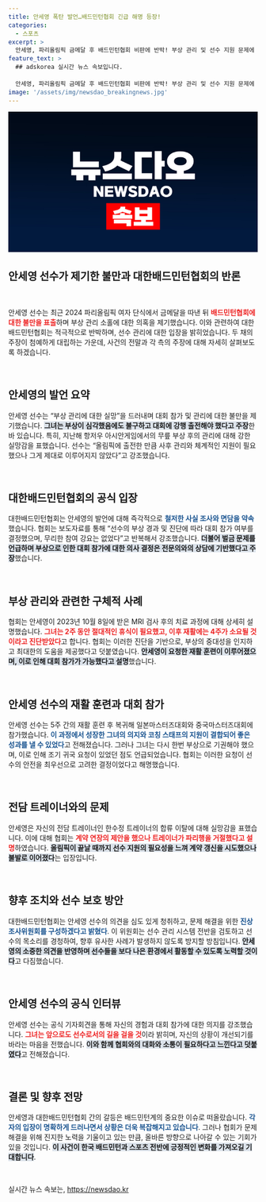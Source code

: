 ```yaml
---
title: 안세영 폭탄 발언…배드민턴협회 긴급 해명 등장!
categories:
  - 스포츠
excerpt: >
  안세영, 파리올림픽 금메달 후 배드민턴협회 비판에 반박! 부상 관리 및 선수 지원 문제에 대한 논란 속, 협회는 모든 주장에 대해 진상조사위원회를 꾸리겠다고 발표. 궁금증을 자아내는 이번 사건의 이면은?
feature_text: >
  ## adskorea 실시간 뉴스 속보입니다.

  안세영, 파리올림픽 금메달 후 배드민턴협회 비판에 반박! 부상 관리 및 선수 지원 문제에 대한 논란 속, 협회는 모든 주장에 대해 진상조사위원회를 꾸리겠다고 발표. 궁금증을 자아내는 이번 사건의 이면은?
image: '/assets/img/newsdao_breakingnews.jpg'
---
```


<p><img src="/assets/img/newsdao_breakingnews.jpg" alt="adskorea 속보" /></p>

<h2 data-ke-size="size26">안세영 선수가 제기한 불만과 대한배드민턴협회의 반론</h2>

<p data-ke-size="size16">&nbsp;</p>

<p>안세영 선수는 최근 2024 파리올림픽 여자 단식에서 금메달을 따낸 뒤 <b><span style="color: #ee2323;">배드민턴협회에 대한 불만을 표출</span></b>하며 부상 관리 소홀에 대한 의혹을 제기했습니다. 이와 관련하여 대한배드민턴협회는 적극적으로 반박하며, 선수 관리에 대한 입장을 밝히었습니다. 두 채의 주장이 첨예하게 대립하는 가운데, 사건의 전말과 각 측의 주장에 대해 자세히 살펴보도록 하겠습니다.</p>

<p data-ke-size="size16">&nbsp;</p>

<h2 data-ke-size="size26">안세영의 발언 요약</h2>

<p>안세영 선수는 “부상 관리에 대한 실망”을 드러내며 대회 참가 및 관리에 대한 불만을 제기했습니다. <b><span style="background-color: #21538527;">그녀는 부상이 심각했음에도 불구하고 대회에 강행 출전해야 했다고 주장</span></b>한 바 있습니다. 특히, 지난해 항저우 아시안게임에서의 무릎 부상 후의 관리에 대해 강한 실망감을 표했습니다. 선수는 “올림픽에 출전한 만큼 사후 관리와 체계적인 지원이 필요했으나 그게 제대로 이루어지지 않았다”고 강조했습니다.</p>

<p data-ke-size="size16">&nbsp;</p>

<h2 data-ke-size="size26">대한배드민턴협회의 공식 입장</h2>

<p>대한배드민턴협회는 안세영의 발언에 대해 즉각적으로 <b><span style="color: #1a5490;">철저한 사실 조사와 면담을 약속</span></b>했습니다. 협회는 보도자료를 통해 “선수의 부상 경과 및 진단에 따라 대회 참가 여부를 결정했으며, 무리한 참여 강요는 없었다”고 반복해서 강조했습니다. <b><span style="background-color: #21538527;">더불어 벌금 문제를 언급하며 부상으로 인한 대회 참가에 대한 의사 결정은 전문의와의 상담에 기반했다고 주장</span></b>했습니다.</p>

<p data-ke-size="size16">&nbsp;</p>

<h2 data-ke-size="size26">부상 관리와 관련한 구체적 사례</h2>

<p>협회는 안세영이 2023년 10월 8일에 받은 MRI 검사 후의 치료 과정에 대해 상세히 설명했습니다. <b><span style="color: #ee2323;">그녀는 2주 동안 절대적인 휴식이 필요했고, 이후 재활에는 4주가 소요될 것이라고 진단받았다</span></b>고 합니다. 협회는 이러한 진단을 기반으로, 부상의 중대성을 인지하고 최대한의 도움을 제공했다고 덧붙였습니다. <b><span style="background-color: #21538527;">안세영이 요청한 재활 훈련이 이루어졌으며, 이로 인해 대회 참가가 가능했다고 설명</span></b>했습니다.</p>

<p data-ke-size="size16">&nbsp;</p>

<h2 data-ke-size="size26">안세영 선수의 재활 훈련과 대회 참가</h2>

<p>안세영 선수는 5주 간의 재활 훈련 후 복귀해 일본마스터즈대회와 중국마스터즈대회에 참가했습니다. <b><span style="color: #1a5490;">이 과정에서 성장한 그녀의 의지와 코칭 스태프의 지원이 결합되어 좋은 성과를 낼 수 있었다</span></b>고 전해졌습니다. 그러나 그녀는 다시 한번 부상으로 기권해야 했으며, 이로 인해 조기 귀국 요청이 있었던 점도 언급되었습니다. 협회는 이러한 요청이 선수의 안전을 최우선으로 고려한 결정이었다고 해명했습니다.</p>

<p data-ke-size="size16">&nbsp;</p>

<h2 data-ke-size="size26">전담 트레이너와의 문제</h2>

<p>안세영은 자신의 전담 트레이너인 한수정 트레이너의 합류 이탈에 대해 실망감을 표했습니다. 이에 대해 협회는 <b><span style="color: #ee2323;">계약 연장의 제안을 했으나 트레이너가 파리행을 거절했다고 설명</span></b>하였습니다. <b><span style="background-color: #21538527;">올림픽이 끝날 때까지 선수 지원의 필요성을 느껴 계약 갱신을 시도했으나 불발로 이어졌다</span></b>는 입장입니다.</p>

<p data-ke-size="size16">&nbsp;</p>

<h2 data-ke-size="size26">향후 조치와 선수 보호 방안</h2>

<p>대한배드민턴협회는 안세영 선수의 의견을 심도 있게 청취하고, 문제 해결을 위한 <b><span style="color: #1a5490;">진상조사위원회를 구성하겠다고 밝혔다</span></b>. 이 위원회는 선수 관리 시스템 전반을 검토하고 선수의 목소리를 경청하여, 향후 유사한 사례가 발생하지 않도록 방지할 방침입니다. <b><span style="background-color: #21538527;">안세영의 소중한 의견을 반영하며 선수들을 보다 나은 환경에서 활동할 수 있도록 노력할 것이다</span></b>고 다짐했습니다.</p>

<p data-ke-size="size16">&nbsp;</p>

<h2 data-ke-size="size26">안세영 선수의 공식 인터뷰</h2>

<p>안세영 선수는 공식 기자회견을 통해 자신의 경험과 대회 참가에 대한 의지를 강조했습니다. <b><span style="color: #ee2323;">그녀는 앞으로도 선수로서의 길을 걸을 것</span></b>이라 밝히며, 자신의 상황이 개선되기를 바라는 마음을 전했습니다. <b><span style="background-color: #21538527;">이와 함께 협회와의 대화와 소통이 필요하다고 느낀다고 덧붙였다</span></b>고 전해졌습니다.</p>

<p data-ke-size="size16">&nbsp;</p>

<h2 data-ke-size="size26">결론 및 향후 전망</h2>

<p>안세영과 대한배드민턴협회 간의 갈등은 배드민턴계의 중요한 이슈로 떠올랐습니다. <b><span style="color: #1a5490;">각자의 입장이 명확하게 드러나면서 상황은 더욱 복잡해지고 있습니다</span></b>. 그러나 협회가 문제 해결을 위해 진지한 노력을 기울이고 있는 만큼, 올바른 방향으로 나아갈 수 있는 기회가 있을 것입니다. <b><span style="background-color: #21538527;">이 사건이 한국 배드민턴과 스포츠 전반에 긍정적인 변화를 가져오길 기대합니다</span></b>. </p>

<p data-ke-size="size16">&nbsp;</p>
실시간 뉴스 속보는, <a href="https://newsdao.kr" rel="dofollow">https://newsdao.kr</a>


